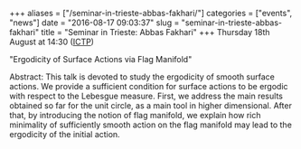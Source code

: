 +++
aliases = ["/seminar-in-trieste-abbas-fakhari/"]
categories = ["events", "news"]
date = "2016-08-17 09:03:37"
slug = "seminar-in-trieste-abbas-fakhari"
title = "Seminar in Trieste: Abbas Fakhari"
+++
Thursday 18th August at 14:30
([ICTP](http://www.ictp.it/research/math/seminars.aspx))

"Ergodicity of Surface Actions via Flag Manifold"

Abstract: This talk is devoted to study the ergodicity of smooth surface
actions. We provide a sufficient condition for surface actions to be
ergodic with respect to the Lebesgue measure. First, we address the main
results obtained so far for the unit circle, as a main tool in higher
dimensional. After that, by introducing the notion of flag manifold, we
explain how rich minimality of sufficiently smooth action on the flag
manifold may lead to the ergodicity of the initial action.
